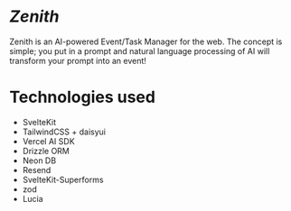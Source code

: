 # _Zenith_

Zenith is an AI-powered Event/Task Manager for the web. The concept is simple; you put in a prompt and natural language processing of AI will transform your prompt into an event!

# Technologies used

- SvelteKit
- TailwindCSS + daisyui
- Vercel AI SDK
- Drizzle ORM
- Neon DB
- Resend
- SvelteKit-Superforms
- zod
- Lucia

